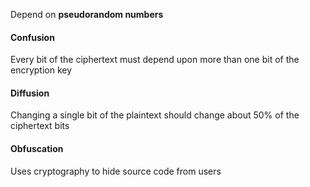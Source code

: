 Depend on **pseudorandom numbers**

#### Confusion
Every bit of the ciphertext must depend upon more than one bit of the encryption key

#### Diffusion
Changing a single bit of the plaintext should change about 50% of the ciphertext bits

#### Obfuscation
Uses cryptography to hide source code from users


